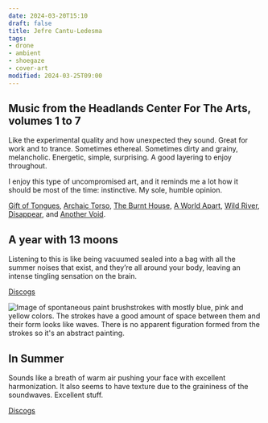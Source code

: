 ```yaml
---
date: 2024-03-20T15:10
draft: false
title: Jefre Cantu-Ledesma
tags:
- drone
- ambient
- shoegaze
- cover-art
modified: 2024-03-25T09:00
---
```


## Music from the Headlands Center For The Arts, volumes 1 to 7

Like the experimental quality and how unexpected they sound. Great for work and to trance. Sometimes ethereal. Sometimes dirty and grainy, melancholic. Energetic, simple, surprising. A good layering to enjoy throughout.

I enjoy this type of uncompromised art, and it reminds me a lot how it should be most of the time: instinctive. My sole, humble opinion.

[Gift of Tongues](https://www.discogs.com/master/826113-Jefre-Cantu-Ledesma-Gift-Of-Tongues), [Archaic Torso](https://www.discogs.com/master/826112-Jefre-Cantu-Ledesma-Archaic-Torso), [The Burnt House](https://www.discogs.com/master/826109-Jefre-Cantu-Ledesma-The-Burnt-House), [A World Apart](https://www.discogs.com/master/826108-Jefre-Cantu-Ledesma-A-World-Apart), [Wild River](https://www.discogs.com/master/826107-Jefre-Cantu-Ledesma-Wild-River), [Disappear](https://www.discogs.com/master/826106-Jefre-Cantu-Ledesma-Disappear), and [Another Void](https://www.discogs.com/master/826105-Jefre-Cantu-Ledesma-Another-Void).

## A year with 13 moons

Listening to this is like being vacuumed sealed into a bag with all the summer noises that exist, and they’re all around your body, leaving an intense tingling sensation on the brain.

[Discogs](https://www.discogs.com/master/817005-Jefre-Cantu-Ledesma-A-Year-With-13-Moons)

![Image of spontaneous paint brushstrokes with mostly blue, pink and yellow colors. The strokes have a good amount of space between them and their form looks like waves. There is no apparent figuration formed from the strokes so it's an abstract painting.](../attachment/vsc-paste/jefre-cantu-ledesma-240325090008.png)

## In Summer

Sounds like a breath of warm air pushing your face with excellent harmonization. It also seems to have texture due to the graininess of the soundwaves. Excellent stuff.

[Discogs](https://www.discogs.com/master/1488757-Jefre-Cantu-Ledesma-In-Summer)
